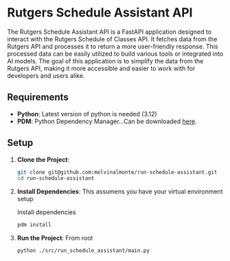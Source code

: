 # Rutgers Schedule Assistant API

The Rutgers Schedule Assistant API is a FastAPI application designed to interact with the Rutgers Schedule of Classes API. It fetches data from the Rutgers API and processes it to return a more user-friendly response. This processed data can be easily utilized to build various tools or integrated into AI models. The goal of this application is to simplify the data from the Rutgers API, making it more accessible and easier to work with for developers and users alike.

## Requirements

- **Python**: Latest version of python is needed (3.12)
- **PDM**: Python Dependency Manager...Can be downloaded [here](https://pdm-project.org/latest/).

## Setup

1. **Clone the Project**:

    ```sh
    git clone git@github.com:melvinalmonte/run-schedule-assistant.git
    cd run-schedule-assistant
    ```

2. **Install Dependencies**: This assumens you have your virtual environment setup

   Install dependencies

    ```sh
    pdm install
    ```

3. **Run the Project**: From root
    
    ```sh
    python ./src/run_schedule_assistant/main.py
    ```
